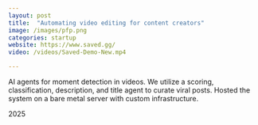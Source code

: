 ```yaml
---
layout: post
title:  "Automating video editing for content creators"
image: /images/pfp.png
categories: startup
website: https://www.saved.gg/
video: /videos/Saved-Demo-New.mp4

---
```

AI agents for moment detection in videos. We utilize a scoring, classification, description, and title agent to curate viral posts. Hosted the system on a bare metal server with custom infrastructure.

2025